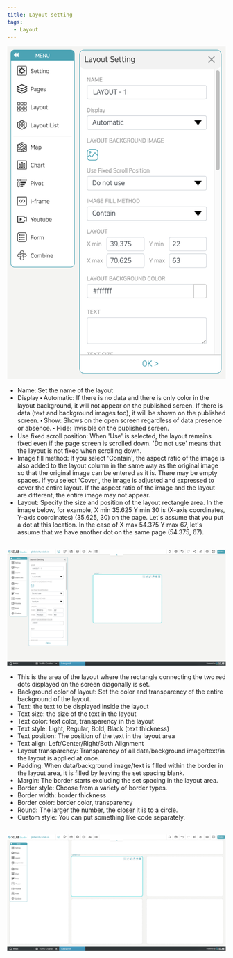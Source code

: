 ```yaml
---
title: Layout setting
tags:
  - Layout
---
```



![Layout setting](./59.png)
- Name: Set the name of the layout
- Display
⬝ Automatic: If there is no data and there is only color in the layout background, it will not appear on the published screen. If there is data (text and background images too), it will be shown on the published screen.
⬝ Show: Shows on the open screen regardless of data presence or absence.
⬝ Hide: Invisible on the published screen.
- Use fixed scroll position: When 'Use' is selected, the layout remains fixed even if the page screen is scrolled down. 'Do not use' means that the layout is not fixed when scrolling down.
- Image fill method: If you select 'Contain', the aspect ratio of the image is also added to the layout column in the same way as the original image so that the original image can be entered as it is. There may be empty spaces. If you select 'Cover', the image is adjusted and expressed to cover the entire layout. If the aspect ratio of the image and the layout are different, the entire image may not appear.
- Layout: Specify the size and position of the layout rectangle area. In the image below, for example, X min 35.625 Y min 30 is (X-axis coordinates, Y-axis coordinates)
(35.625, 30) on the page. Let's assume that you put a dot at this location. In the case of X max 54.375 Y max 67, let's assume that we have another dot on the same page (54.375, 67).
<br/><br/>

![Layout select](./60.png)
- This is the area of the layout where the rectangle connecting the two red dots displayed on the screen diagonally is set.
- Background color of layout: Set the color and transparency of the entire background of the layout.
- Text: the text to be displayed inside the layout
- Text size: the size of the text in the layout
- Text color: text color, transparency in the layout
- Text style: Light, Regular, Bold, Black (text thickness)
- Text position: The position of the text in the layout area
- Text align: Left/Center/Right/Both Alignment
- Layout transparency: Transparency of all data/background image/text/in the layout is applied at once.
- Padding: When data/background image/text is filled within the border in the layout area, it is filled by leaving the set spacing blank.
- Margin: The border starts excluding the set spacing in the layout area.
- Border style: Choose from a variety of border types.
- Border width: border thickness
- Border color: border color, transparency
- Round: The larger the number, the closer it is to a circle.
- Custom style: You can put something like code separately.
<br/><br/>

![Layouts](./61.png)